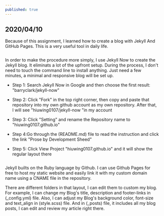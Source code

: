 ```yaml
---
published: true
---
```

## 2020/04/10

Because of this assignment, I learned how to create a blog with Jekyll And GitHub Pages. This is a very useful tool in daily life.

 <img src="https://miro.medium.com/max/1400/1*xhVXlPsI9x1zF4_mK5gFbw.png" alt="">

In order to make the procedure more simply, I use Jekyll Now to create the Jekyll blog. It eliminats a lot of the upfront setup. During the process, I don't need to touch the command line to install anything. Just need a few minutes, a minimal and responsive blog will be set up.

- Step 1: Search Jekyll Now in Google and then choose the first result:   "barryclark/jekyll-now"

- Step 2: Click "Fork" in the top right corner, then copy and paste that repository into my own github account as my own repository. After that, I will see "hiuwing0107/jekyll-now "in my account

- Step 3: Click "Setting" and rename the Repository name to "hiuwing0107.github.io"

- Step 4:Go through the (README.md) file to read the instruction and click the link "Prose by Development Sheed"

- Step 5: Click View Project "hiuwing0107.github.io" and it will show the regular layout there

<img src="https://lh3.googleusercontent.com/yjhI2SpzfaMn-dcZG5wA_D9jzTjlE7PXb1lz6vzPhmpH8LIxR8-aC5l46F_FpdlRy1PoYezztOTdooqWy1fm0-yVCv_VJU3XTd0JHE_ZeVsl3z9btDPSdn8X5DvNjNW4VBYhQnLy__aaWcx9c6OrUPDFI9qKDPo9eVWy8yyb01r4LYV12xtkMTwCKEThAw9pemWDDsHdTmZDZpsBEJEkMrz2o_CfL9Tj52NtNOGanih9xk6y0yIl-KvfZt2egGXEbff1ddgwBKVN92fZCArEdLGziL3aIUFnFZUAjhCgF9WCgBuO7H7ZLeCzGKXNX6eGgDN9yowuLgebc-qi5aAUIbxlWqbpjCJ_mX3QRrgwSs6taRvTv0MP1MW-oxNoIwOx3Pyg5KR-2cKn8R976U9LP9pqKCCcWeWkFj-jQAcPmMdDOAXGPKzKJOzTGUPRUC74AvfwWpzylvOmZjVlaTNtWLNVcTqcA9X2ufN0mAY-uCJwSV5UTT3rldT8HkqTmFt5Z3Jplq8aULMAFqVCFzM2DaUsG3hMFsTXp8qZzJvbqrgm6i33nv12qWm_vfv5uZfflqG-FJ0deKcU2b1YRnARCmMrKUt2WY1Q8sPjBKtLvntcbo_hfoy6THS1oEV380UQv-EysdtAWaV3HbkM4WyDQlgM77rjvOIirRFFhjx5Y4ZqkVjNw7LqoLu_q140=w1796-h1456-no" alt="">

Jekyll builts on the Ruby language by Github. I can use Github Pages for free to host my static website and easily link it with my custom domain name using a CNAME file in the repository.

There are different folders in that layout, I can edit them to custom my blog. For example, I can change my Blog's title, description and footer-links in (_config.yml) file. Also, I can adjust my Blog's background color, font-size and text_align in (style.scss) file. And in (_posts) file, it includes all my blog posts, I can edit and review my article right there.
